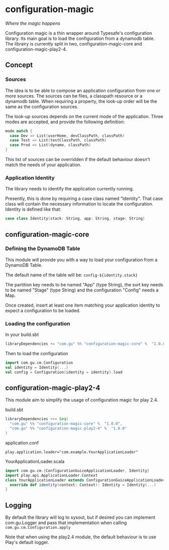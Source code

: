 # configuration-magic
_Where the magic happens_

Configuration magic is a thin wrapper around Typesafe's configuration library. Its main goal is to load the configuration from a dynamodb table.
The librairy is currently split in two, configuration-magic-core and configuration-magic-play2-4.

## Concept
### Sources
The idea is to be able to compose an application configuration from one or more sources. The sources can be files, a classpath resource or a dynamodb table.
When requiring a property, the look-up order will be the same as the configuration sources.

The look-up sources depends on the current mode of the application. Three modes are accepted, and provide the following definition:

````scala
mode match {
  case Dev => List(userHome, devClassPath, classPath)
  case Test => List(testClassPath, classPath)
  case Prod => List(dynamo, classPath)
}
````

This list of sources can be overridden if the default behaviour doesn't match the needs of your application.

### Application Identity
The library needs to identify the application currently running.

Presently, this is done by requiring a case class named "Identity".
That case class will contain the necessary information to locate the configuration.
Identity is defined like that:

````scala
case class Identity(stack: String, app: String, stage: String)
````

## configuration-magic-core

### Defining the DynamoDB Table
This module will provide you with a way to load your configuration from a DynamoDB Table.

The default name of the table will be: ````config-${identity.stack}````

The partition key needs to be named "App" (type String), the sort key needs to be named "Stage" (type String) and the configuration "Config" needs a Map.

Once created, insert at least one item matching your application identity to expect a configuration to be loaded.

### Loading the configuration

In your build.sbt

````scala
libraryDependencies += "com.gu" %% "configuration-magic-core" %  "1.0.0"
````

Then to load the configuration

````scala
import com.gu.cm.Configuration
val identity = Identity(...)
val config = Configuration(identity = identity).load
````

## configuration-magic-play2-4

This module aim to simplify the usage of configuration magic for play 2.4.

build.sbt

````scala
libraryDependencies ++= Seq(
  "com.gu" %% "configuration-magic-core" %  "1.0.0",
  "com.gu" %% "configuration-magic-play2-4" %  "1.0.0"
)
````

application.conf

````
play.application.loader="com.example.YourApplicationLoader"
````

YourApplicationLoader.scala

````scala
import com.gu.cm.{ConfigurationGuiceApplicationLoader, Identity}
import play.api.ApplicationLoader.Context
class YourApplicationLoader extends ConfigurationGuiceApplicationLoader {
  override def identity(context: Context): Identity = Identity(...)
}
````

## Logging
By default the library will log to sysout, but if desired you can implement com.gu.Logger and pass that implementation when calling ````com.gu.cm.Configuration.apply````

Note that when using the play2.4 module, the default behaviour is to use Play's default logger.